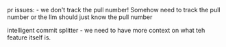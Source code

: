 pr issues: 
    - we don't track the pull number! Somehow need to track the pull number or the llm should just know the pull number

intelligent commit splitter
    - we need to have more context on what teh feature itself is.
